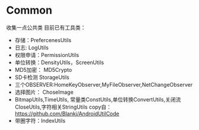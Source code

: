 # Common
收集一点公共类
目前已有工具类：
- 存储：PrefercenesUtils
- 日志: LogUtils
- 权限申请：PermissionUtils
- 单位转换：DensityUtils，ScreenUtils
- MD5加密： MD5Crypto
- SD卡检测  StorageUtils
- 三个OBSERVER:HomeKeyObserver,MyFileObserver,NetChangeObserver
- 选择图片： ChoseImage
- BitmapUtils,TimeUtils, 常量类ConstUtils,单位转换ConvertUtils,关闭流CloseUtils,字符相关StringUtils copy自：https://github.com/Blankj/AndroidUtilCode
- 带圈字符：IndexUtils